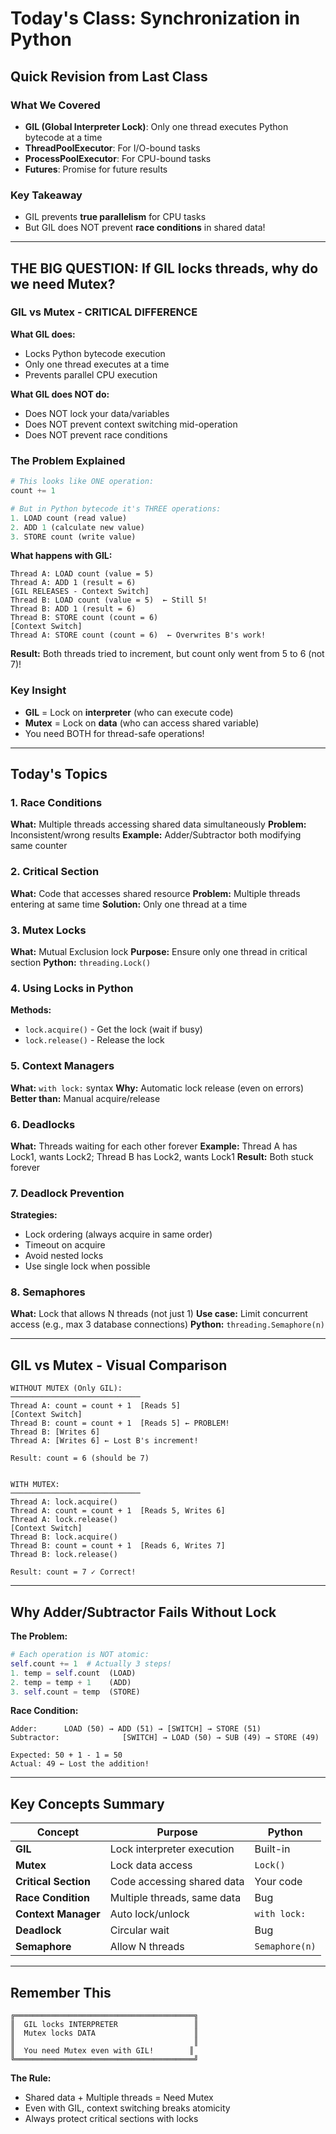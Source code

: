 # Today's Class: Synchronization in Python

## Quick Revision from Last Class

### What We Covered
- **GIL (Global Interpreter Lock)**: Only one thread executes Python bytecode at a time
- **ThreadPoolExecutor**: For I/O-bound tasks
- **ProcessPoolExecutor**: For CPU-bound tasks
- **Futures**: Promise for future results

### Key Takeaway
- GIL prevents **true parallelism** for CPU tasks
- But GIL does NOT prevent **race conditions** in shared data!

---

## THE BIG QUESTION: If GIL locks threads, why do we need Mutex?

### GIL vs Mutex - CRITICAL DIFFERENCE

**What GIL does:**
- Locks Python bytecode execution
- Only one thread executes at a time
- Prevents parallel CPU execution

**What GIL does NOT do:**
- Does NOT lock your data/variables
- Does NOT prevent context switching mid-operation
- Does NOT prevent race conditions

### The Problem Explained

```python
# This looks like ONE operation:
count += 1

# But in Python bytecode it's THREE operations:
1. LOAD count (read value)
2. ADD 1 (calculate new value)  
3. STORE count (write value)
```

**What happens with GIL:**
```
Thread A: LOAD count (value = 5)
Thread A: ADD 1 (result = 6)
[GIL RELEASES - Context Switch]
Thread B: LOAD count (value = 5)  ← Still 5!
Thread B: ADD 1 (result = 6)
Thread B: STORE count (count = 6)
[Context Switch]
Thread A: STORE count (count = 6)  ← Overwrites B's work!
```

**Result:** Both threads tried to increment, but count only went from 5 to 6 (not 7)!

### Key Insight
- **GIL** = Lock on **interpreter** (who can execute code)
- **Mutex** = Lock on **data** (who can access shared variable)
- You need BOTH for thread-safe operations!

---

## Today's Topics

### 1. Race Conditions
**What:** Multiple threads accessing shared data simultaneously
**Problem:** Inconsistent/wrong results
**Example:** Adder/Subtractor both modifying same counter

### 2. Critical Section
**What:** Code that accesses shared resource
**Problem:** Multiple threads entering at same time
**Solution:** Only one thread at a time

### 3. Mutex Locks
**What:** Mutual Exclusion lock
**Purpose:** Ensure only one thread in critical section
**Python:** `threading.Lock()`

### 4. Using Locks in Python
**Methods:**
- `lock.acquire()` - Get the lock (wait if busy)
- `lock.release()` - Release the lock

### 5. Context Managers
**What:** `with lock:` syntax
**Why:** Automatic lock release (even on errors)
**Better than:** Manual acquire/release

### 6. Deadlocks
**What:** Threads waiting for each other forever
**Example:** Thread A has Lock1, wants Lock2; Thread B has Lock2, wants Lock1
**Result:** Both stuck forever

### 7. Deadlock Prevention
**Strategies:**
- Lock ordering (always acquire in same order)
- Timeout on acquire
- Avoid nested locks
- Use single lock when possible

### 8. Semaphores
**What:** Lock that allows N threads (not just 1)
**Use case:** Limit concurrent access (e.g., max 3 database connections)
**Python:** `threading.Semaphore(n)`

---

## GIL vs Mutex - Visual Comparison

```
WITHOUT MUTEX (Only GIL):
─────────────────────────────
Thread A: count = count + 1  [Reads 5]
[Context Switch]
Thread B: count = count + 1  [Reads 5] ← PROBLEM!
Thread B: [Writes 6]
Thread A: [Writes 6] ← Lost B's increment!

Result: count = 6 (should be 7)


WITH MUTEX:
─────────────────────────────
Thread A: lock.acquire()
Thread A: count = count + 1  [Reads 5, Writes 6]
Thread A: lock.release()
[Context Switch]
Thread B: lock.acquire()
Thread B: count = count + 1  [Reads 6, Writes 7]
Thread B: lock.release()

Result: count = 7 ✓ Correct!
```

---

## Why Adder/Subtractor Fails Without Lock

**The Problem:**
```python
# Each operation is NOT atomic:
self.count += 1  # Actually 3 steps!
1. temp = self.count  (LOAD)
2. temp = temp + 1    (ADD)
3. self.count = temp  (STORE)
```

**Race Condition:**
```
Adder:      LOAD (50) → ADD (51) → [SWITCH] → STORE (51)
Subtractor:              [SWITCH] → LOAD (50) → SUB (49) → STORE (49)

Expected: 50 + 1 - 1 = 50
Actual: 49 ← Lost the addition!
```

---

## Key Concepts Summary

| Concept | Purpose | Python |
|---------|---------|--------|
| **GIL** | Lock interpreter execution | Built-in |
| **Mutex** | Lock data access | `Lock()` |
| **Critical Section** | Code accessing shared data | Your code |
| **Race Condition** | Multiple threads, same data | Bug |
| **Context Manager** | Auto lock/unlock | `with lock:` |
| **Deadlock** | Circular wait | Bug |
| **Semaphore** | Allow N threads | `Semaphore(n)` |

---

## Remember This

```
╔════════════════════════════════════════╗
║  GIL locks INTERPRETER                 ║
║  Mutex locks DATA                      ║
║                                        ║
║  You need Mutex even with GIL!        ║
╚════════════════════════════════════════╝
```

**The Rule:**
- Shared data + Multiple threads = Need Mutex
- Even with GIL, context switching breaks atomicity
- Always protect critical sections with locks
